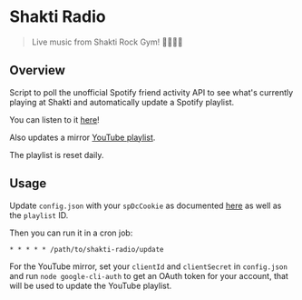 # Shakti Radio

> Live music from Shakti Rock Gym! 🧗‍♂️🎶💛

## Overview

Script to poll the unofficial Spotify friend activity API to see what's
currently playing at Shakti and automatically update a Spotify playlist.

You can listen to it [here][playlist]!

Also updates a mirror [YouTube playlist].

[playlist]: https://open.spotify.com/playlist/5qgFzOvllbtIehVfd66SZG
[YouTube playlist]: https://www.youtube.com/playlist?list=PL3gQ6-WYh7kX1CARbXnNuP4kgnG0E5Guu

The playlist is reset daily.

## Usage

Update `config.json` with your `spDcCookie` as documented [here][cookie]
as well as the `playlist` ID.

[cookie]: https://github.com/valeriangalliat/spotify-buddylist#sp_dc-cookie

Then you can run it in a cron job:

```crontab
* * * * * /path/to/shakti-radio/update
```

For the YouTube mirror, set your `clientId` and `clientSecret` in
`config.json` and run `node google-cli-auth` to get an OAuth token for
your account, that will be used to update the YouTube playlist.
